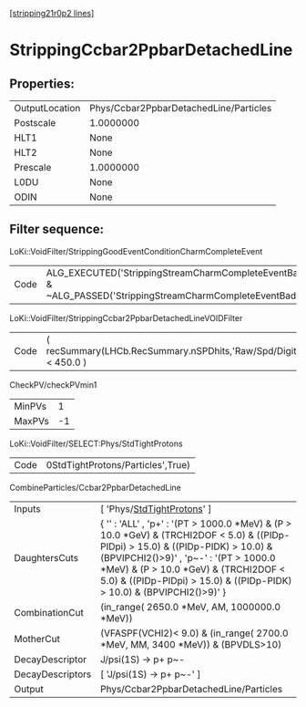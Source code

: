 [[stripping21r0p2 lines]](./stripping21r0p2-index)

# StrippingCcbar2PpbarDetachedLine

## Properties:

|                |                                        |
|----------------|----------------------------------------|
| OutputLocation | Phys/Ccbar2PpbarDetachedLine/Particles |
| Postscale      | 1.0000000                              |
| HLT1           | None                                   |
| HLT2           | None                                   |
| Prescale       | 1.0000000                              |
| L0DU           | None                                   |
| ODIN           | None                                   |

## Filter sequence:

LoKi::VoidFilter/StrippingGoodEventConditionCharmCompleteEvent

|      |                                                                                                                      |
|------|----------------------------------------------------------------------------------------------------------------------|
| Code | ALG_EXECUTED('StrippingStreamCharmCompleteEventBadEvent') & ~ALG_PASSED('StrippingStreamCharmCompleteEventBadEvent') |

LoKi::VoidFilter/StrippingCcbar2PpbarDetachedLineVOIDFilter

|      |                                                                    |
|------|--------------------------------------------------------------------|
| Code | ( recSummary(LHCb.RecSummary.nSPDhits,'Raw/Spd/Digits') \< 450.0 ) |

CheckPV/checkPVmin1

|        |     |
|--------|-----|
| MinPVs | 1   |
| MaxPVs | -1  |

LoKi::VoidFilter/SELECT:Phys/StdTightProtons

|      |                                   |
|------|-----------------------------------|
| Code | 0StdTightProtons/Particles',True) |

CombineParticles/Ccbar2PpbarDetachedLine

|                  |                                                                                                                                                                                                                                                                                                           |
|------------------|-----------------------------------------------------------------------------------------------------------------------------------------------------------------------------------------------------------------------------------------------------------------------------------------------------------|
| Inputs           | [ 'Phys/[StdTightProtons](./stripping21r0p2-commonparticles-stdtightprotons)' ]                                                                                                                                                                                                                         |
| DaughtersCuts    | { '' : 'ALL' , 'p+' : '(PT \> 1000.0 \*MeV) & (P \> 10.0 \*GeV) & (TRCHI2DOF \< 5.0) & ((PIDp-PIDpi) \> 15.0) & ((PIDp-PIDK) \> 10.0) & (BPVIPCHI2()\>9)' , 'p~-' : '(PT \> 1000.0 \*MeV) & (P \> 10.0 \*GeV) & (TRCHI2DOF \< 5.0) & ((PIDp-PIDpi) \> 15.0) & ((PIDp-PIDK) \> 10.0) & (BPVIPCHI2()\>9)' } |
| CombinationCut   | (in_range( 2650.0 \*MeV, AM, 1000000.0 \*MeV))                                                                                                                                                                                                                                                            |
| MotherCut        | (VFASPF(VCHI2)\< 9.0) & (in_range( 2700.0 \*MeV, MM, 3400 \*MeV)) & (BPVDLS\>10)                                                                                                                                                                                                                          |
| DecayDescriptor  | J/psi(1S) -\> p+ p~-                                                                                                                                                                                                                                                                                      |
| DecayDescriptors | [ 'J/psi(1S) -\> p+ p~-' ]                                                                                                                                                                                                                                                                              |
| Output           | Phys/Ccbar2PpbarDetachedLine/Particles                                                                                                                                                                                                                                                                    |
